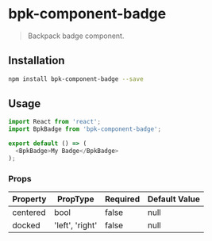 # bpk-component-badge

> Backpack badge component.

## Installation

```sh
npm install bpk-component-badge --save
```

## Usage

```js
import React from 'react';
import BpkBadge from 'bpk-component-badge';

export default () => (
  <BpkBadge>My Badge</BpkBadge>
);
```

### Props

| Property  | PropType        | Required | Default Value |
| --------- | --------------- | -------- | ------------- |
| centered  | bool            | false    | null          |
| docked    | 'left', 'right' | false    | null          |
